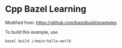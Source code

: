 # Cpp Bazel Learning

Modified from: https://github.com/bazelbuild/examples


To build this example, use
```bash
bazel build //main:hello-world
```
